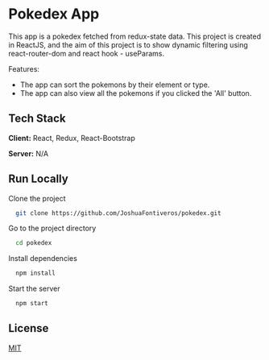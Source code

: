 
# Pokedex App
This app is a pokedex fetched from redux-state data. This project is created in ReactJS, and the aim of this project is to show dynamic filtering using react-router-dom and react hook - useParams.

Features:
* The app can sort the pokemons by their element or type.
* The app can also view all the pokemons if you clicked the 'All' button.

## Tech Stack

**Client:** React, Redux, React-Bootstrap

**Server:** N/A


## Run Locally

Clone the project

```bash
  git clone https://github.com/JoshuaFontiveros/pokedex.git
```
Go to the project directory

```bash
  cd pokedex
```

Install dependencies

```bash
  npm install
```

Start the server

```bash
  npm start
```


## License

[MIT](https://choosealicense.com/licenses/mit/)






